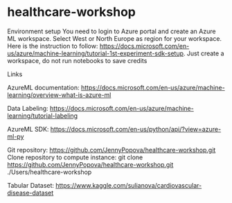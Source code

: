 # healthcare-workshop

Environment setup
You need to login to Azure portal and create an Azure ML workspace. Select West or North Europe as region for your workspace. 
Here is the instruction to follow: https://docs.microsoft.com/en-us/azure/machine-learning/tutorial-1st-experiment-sdk-setup.  Just create a workspace, do not run notebooks to save credits



Links

AzureML documentation: https://docs.microsoft.com/en-us/azure/machine-learning/overview-what-is-azure-ml

Data Labeling: https://docs.microsoft.com/en-us/azure/machine-learning/tutorial-labeling

AzureML SDK: https://docs.microsoft.com/en-us/python/api/?view=azure-ml-py

Git repository: https://github.com/JennyPopova/healthcare-workshop.git  
Clone repository to compute instance:  git clone https://github.com/JennyPopova/healthcare-workshop.git ./Users/healthcare-workshop

Tabular Dataset:  https://www.kaggle.com/sulianova/cardiovascular-disease-dataset<br />  

